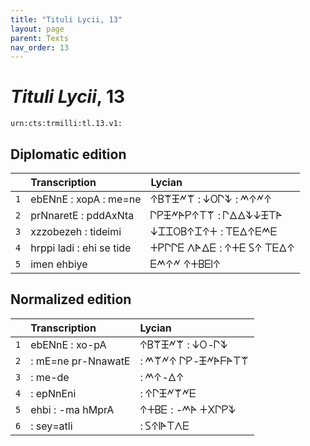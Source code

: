 ```yaml
---
title: "Tituli Lycii, 13"
layout: page
parent: Texts
nav_order: 13
---
```




# *Tituli Lycii*, 13




`urn:cts:trmilli:tl.13.v1:`

## Diplomatic edition

|  | Transcription | Lycian |
| :---: | :------ | :------ |
| `1` | ebENnE : xopA : me=ne | 𐊁𐊂𐊚𐊑𐊏𐊚 : 𐊜𐊒𐊓𐊙 : 𐊎𐊁𐊏𐊁 |
| `2` | prNnaretE : pddAxNta | 𐊓𐊕𐊑𐊏𐊀𐊕𐊁𐊗𐊚 : 𐊓𐊅𐊅𐊙𐊜𐊑𐊗𐊀 |
| `3` | xzzobezeh : tideimi | 𐊜𐊈𐊈𐊒𐊂𐊁𐊈𐊁𐊛 : 𐊗𐊆𐊅𐊁𐊆𐊎𐊆 |
| `4` | hrppi ladi : ehi se tide | 𐊛𐊕𐊓𐊓𐊆 𐊍𐊀𐊅𐊆 : 𐊁𐊛𐊆 𐊖𐊁 𐊗𐊆𐊅𐊁 |
| `5` | imen ehbiye | 𐊆𐊎𐊁𐊏 𐊁𐊛𐊂𐊆𐊊𐊁 |

## Normalized edition

|  | Transcription | Lycian |
| :---: | :------ | :------ |
| `1` | ebENnE : xo-pA | 𐊁𐊂𐊚𐊑𐊏𐊚 : 𐊜𐊒-𐊓𐊙 |
| `2` | : mE=ne pr-NnawatE | : 𐊎𐊚𐊏𐊁 𐊓𐊕-𐊑𐊏𐊀𐊇𐊀𐊗𐊚 |
| `3` | : me-de | : 𐊎𐊁-𐊅𐊁 |
| `4` | : epNnEni | : 𐊁𐊓𐊑𐊏𐊚𐊏𐊆 |
| `5` | ehbi : -ma hMprA | 𐊁𐊛𐊂𐊆 : -𐊎𐊀 𐊛𐊐𐊓𐊕𐊙 |
| `6` | : sey=atli | : 𐊖𐊁𐊊𐊀𐊗𐊍𐊆 |